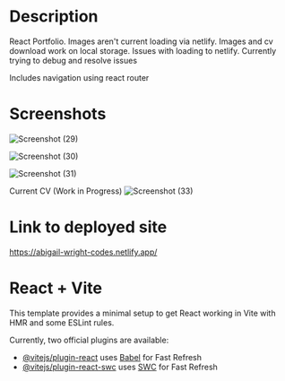 
# Description

React Portfolio. Images aren't current loading via netlify.
Images and cv download work on local storage. Issues with loading to netlify. 
Currently trying to debug and resolve issues

Includes navigation using react router


# Screenshots


![Screenshot (29)](https://github.com/abigailwrightcodes/reactportfolio/assets/145798354/b67581c3-b319-47ff-b64a-4332cc30dcd9)

![Screenshot (30)](https://github.com/abigailwrightcodes/reactportfolio/assets/145798354/1121ca95-109b-4f19-a994-f13175ede103)

![Screenshot (31)](https://github.com/abigailwrightcodes/reactportfolio/assets/145798354/5c18017c-1ea6-4a21-b270-36776fb0bd04)

Current CV (Work in Progress)
![Screenshot (33)](https://github.com/abigailwrightcodes/reactportfolio/assets/145798354/00a129f0-cee7-46ff-ad11-27d71e70aaa9)


# Link to deployed site 

https://abigail-wright-codes.netlify.app/


# React + Vite

This template provides a minimal setup to get React working in Vite with HMR and some ESLint rules.

Currently, two official plugins are available:

- [@vitejs/plugin-react](https://github.com/vitejs/vite-plugin-react/blob/main/packages/plugin-react/README.md) uses [Babel](https://babeljs.io/) for Fast Refresh
- [@vitejs/plugin-react-swc](https://github.com/vitejs/vite-plugin-react-swc) uses [SWC](https://swc.rs/) for Fast Refresh
